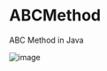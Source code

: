 # ABCMethod
ABC Method in Java

![image](https://github.com/GabrielMoraP/ABCMethod/assets/150285459/971fdbbb-4777-4156-9729-2ff125f85131)
